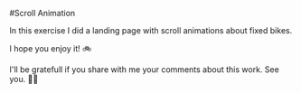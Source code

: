 #Scroll Animation

In this exercise I did a landing page with scroll animations about fixed bikes.

I hope you enjoy it! 🚲

I'll be gratefull if you share with me your comments about this work. See you. 🐱‍💻